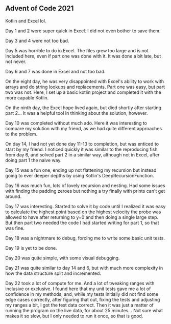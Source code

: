 ## Advent of Code 2021
Kotlin and Excel lol.

Day 1 and 2 were super quick in Excel. I did not even bother to save them.

Day 3 and 4 were not too bad.

Day 5 was horrible to do in Excel. 
The files grew too large and is not included here, even if part one was done with it.
It was done a bit late, but not never.

Day 6 and 7 was done in Excel and not too bad.

On the eight day, he was very disappointed with Excel's ability to work with arrays 
and do string lookups and replacements. Part one was easy, but part two was not.
Here, I set up a basic kotlin project and completed it with the more capable Kotlin.

On the ninth day, the Excel hope lived again, but died shortly after starting part 2...
It was a helpful tool in thinking about the solution, however.

Day 10 was completed without much ado. Here it was interesting to compare my solution with my friend,
as we had quite different approaches to the problem.

On day 14, I had not yet done day 11-13 to completion, but was enticed to start by my friend.
I noticed quickly it was similar to the reproducing fish from day 6, and solved part 2 in a similar way, 
although not in Excel, after doing part 1 the naive way.

Day 15 was a fun one, ending up not flattening my recursion but instead going to ever deeper depths by using Kotlin's
DeepRecursionFunction.

Day 16 was much fun, lots of lovely recursion and nesting. Had some issues with finding the padding zeroes but nothing
a try finally with prints can't get around.

Day 17 was interesting. Started to solve it by code until I realized it was easy to calculate the highest point based
on the highest velocity the probe was allowed to have after returning to y=0 and then doing a single large step.
But then part two needed the code I had started writing for part 1, so that was fine.

Day 18 was a nightmare to debug, forcing me to write some basic unit tests.

Day 19 is yet to be done.

Day 20 was quite simple, with some visual debugging.

Day 21 was quite similar to day 14 and 6, but with much more complexity in how the data structure split and incremented.

Day 22 took a lot of compute for me. And a lot of tweaking ranges with inclusive or exclusive. I found here that my
unit tests gave me a lot of confidence in my methods, and, while my tests initially did not find some edge cases 
correctly, after figuring that out, fixing the tests and adjusting my ranges a bit, I got the test data correct.
Then it was just a matter of running the program on the live data, for about 25 minutes... 
Not sure what makes it so slow, but I only needed to run it once, so that is good.